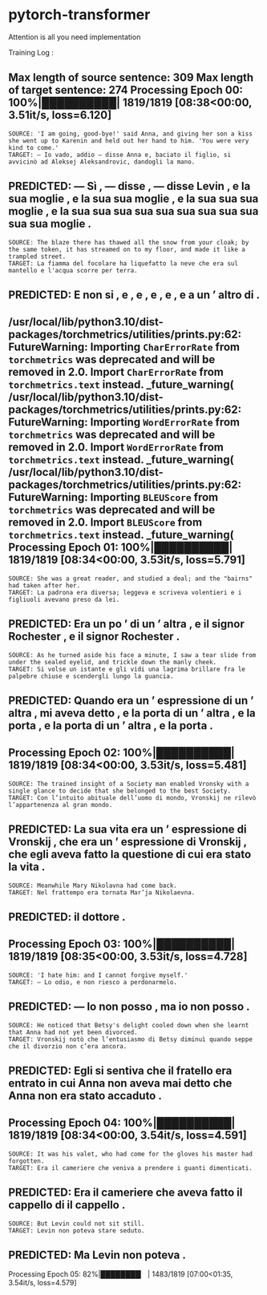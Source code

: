 # pytorch-transformer
Attention is all you need implementation


Training Log : 

Max length of source sentence: 309
Max length of target sentence: 274
Processing Epoch 00: 100%|██████████| 1819/1819 [08:38<00:00,  3.51it/s, loss=6.120]
--------------------------------------------------------------------------------
    SOURCE: 'I am going, good-bye!' said Anna, and giving her son a kiss she went up to Karenin and held out her hand to him. 'You were very kind to come.'
    TARGET: — Io vado, addio — disse Anna e, baciato il figlio, si avvicinò ad Aleksej Aleksandrovic, dandogli la mano.
 PREDICTED: — Sì , — disse , — disse Levin , e la sua moglie , e la sua sua moglie , e la sua sua sua moglie , e la sua sua sua sua sua sua sua sua sua sua sua moglie .
--------------------------------------------------------------------------------
    SOURCE: The blaze there has thawed all the snow from your cloak; by the same token, it has streamed on to my floor, and made it like a trampled street.
    TARGET: La fiamma del focolare ha liquefatto la neve che era sul mantello e l'acqua scorre per terra.
 PREDICTED: E non si , e , e , e , e , e a un ’ altro di .
--------------------------------------------------------------------------------
/usr/local/lib/python3.10/dist-packages/torchmetrics/utilities/prints.py:62: FutureWarning: Importing `CharErrorRate` from `torchmetrics` was deprecated and will be removed in 2.0. Import `CharErrorRate` from `torchmetrics.text` instead.
  _future_warning(
/usr/local/lib/python3.10/dist-packages/torchmetrics/utilities/prints.py:62: FutureWarning: Importing `WordErrorRate` from `torchmetrics` was deprecated and will be removed in 2.0. Import `WordErrorRate` from `torchmetrics.text` instead.
  _future_warning(
/usr/local/lib/python3.10/dist-packages/torchmetrics/utilities/prints.py:62: FutureWarning: Importing `BLEUScore` from `torchmetrics` was deprecated and will be removed in 2.0. Import `BLEUScore` from `torchmetrics.text` instead.
  _future_warning(
Processing Epoch 01: 100%|██████████| 1819/1819 [08:34<00:00,  3.53it/s, loss=5.791]
--------------------------------------------------------------------------------
    SOURCE: She was a great reader, and studied a deal; and the "bairns" had taken after her.
    TARGET: La padrona era diversa; leggeva e scriveva volentieri e i figliuoli avevano preso da lei.
 PREDICTED: Era un po ’ di un ’ altra , e il signor Rochester , e il signor Rochester .
--------------------------------------------------------------------------------
    SOURCE: As he turned aside his face a minute, I saw a tear slide from under the sealed eyelid, and trickle down the manly cheek.
    TARGET: Si volse un istante e gli vidi una lagrima brillare fra le palpebre chiuse e scendergli lungo la guancia.
 PREDICTED: Quando era un ’ espressione di un ’ altra , mi aveva detto , e la porta di un ’ altra , e la porta , e la porta di un ’ altra , e la porta .
--------------------------------------------------------------------------------
Processing Epoch 02: 100%|██████████| 1819/1819 [08:34<00:00,  3.53it/s, loss=5.481]
--------------------------------------------------------------------------------
    SOURCE: The trained insight of a Society man enabled Vronsky with a single glance to decide that she belonged to the best Society.
    TARGET: Con l’intuito abituale dell’uomo di mondo, Vronskij ne rilevò l’appartenenza al gran mondo.
 PREDICTED: La sua vita era un ’ espressione di Vronskij , che era un ’ espressione di Vronskij , che egli aveva fatto la questione di cui era stato la vita .
--------------------------------------------------------------------------------
    SOURCE: Meanwhile Mary Nikolavna had come back.
    TARGET: Nel frattempo era tornata Mar’ja Nikolaevna.
 PREDICTED: il dottore .
--------------------------------------------------------------------------------
Processing Epoch 03: 100%|██████████| 1819/1819 [08:35<00:00,  3.53it/s, loss=4.728]
--------------------------------------------------------------------------------
    SOURCE: 'I hate him: and I cannot forgive myself.'
    TARGET: — Lo odio, e non riesco a perdonarmelo.
 PREDICTED: — Io non posso , ma io non posso .
--------------------------------------------------------------------------------
    SOURCE: He noticed that Betsy's delight cooled down when she learnt that Anna had not yet been divorced.
    TARGET: Vronskij notò che l’entusiasmo di Betsy diminuì quando seppe che il divorzio non c’era ancora.
 PREDICTED: Egli si sentiva che il fratello era entrato in cui Anna non aveva mai detto che Anna non era stato accaduto .
--------------------------------------------------------------------------------
Processing Epoch 04: 100%|██████████| 1819/1819 [08:34<00:00,  3.54it/s, loss=4.591]
--------------------------------------------------------------------------------
    SOURCE: It was his valet, who had come for the gloves his master had forgotten.
    TARGET: Era il cameriere che veniva a prendere i guanti dimenticati.
 PREDICTED: Era il cameriere che aveva fatto il cappello di il cappello .
--------------------------------------------------------------------------------
    SOURCE: But Levin could not sit still.
    TARGET: Levin non poteva stare seduto.
 PREDICTED: Ma Levin non poteva .
--------------------------------------------------------------------------------
Processing Epoch 05:  82%|████████▏ | 1483/1819 [07:00<01:35,  3.54it/s, loss=4.579]


